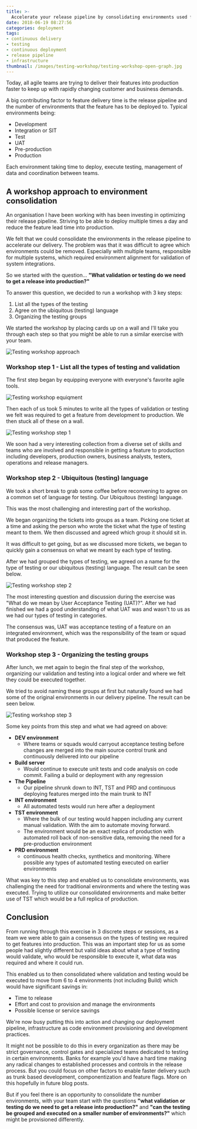 ```yaml
---
title: >-
  Accelerate your release pipeline by consolidating environments used for validation and testing
date: 2018-06-19 08:27:56
categories: deployment
tags: 
- continuous delivery 
- testing 
- continuous deployment 
- release pipeline
- infrastructure
thumbnail: /images/testing-workshop/testing-workshop-open-graph.jpg
---
```

Today, all agile teams are trying to deliver their features into production faster to keep up with rapidly changing customer and business demands. 

A big contributing factor to feature delivery time is the release pipeline and the number of environments that the feature has to be deployed to. Typical environments being:

* Development
* Integration or SIT
* Test
* UAT
* Pre-production
* Production

Each environment taking time to deploy, execute testing, management of data and coordination between teams.

<!-- more -->

## A workshop approach to environment consolidation

An organisation I have been working with has been investing in optimizing their release pipeline. Striving to be able to deploy multiple times a day and reduce the feature lead time into production.

We felt that we could consolidate the environments in the release pipeline to accelerate our delivery. The problem was that it was difficult to agree which environments could be removed. Especially with multiple teams, responsible for multiple systems, which required environment alignment for validation of system integrations.

So we started with the question… __"What validation or testing do we need to get a release into production?"__

To answer this question, we decided to run a workshop with 3 key steps:

1. List all the types of the testing
2. Agree on the ubiquitous (testing) language
3. Organizing the testing groups

We started the workshop by placing cards up on a wall and I'll take you through each step so that you might be able to run a similar exercise with your team.

![Testing workshop approach](/images/testing-workshop/testing-workshop-approach.jpg)

### Workshop step 1 - List all the types of testing and validation

The first step began by equipping everyone with everyone's favorite agile tools.

![Testing workshop equiqment](/images/testing-workshop/testing-workshop-equipment.jpg)

Then each of us took 5 minutes to write all the types of validation or testing we felt was required to get a feature from development to production. We then stuck all of these on a wall.

![Testing workshop step 1](/images/testing-workshop/testing-workshop-step1.jpg)

We soon had a very interesting collection from a diverse set of skills and teams who are involved and responsible in getting a feature to production including developers, production owners, business analysts, testers, operations and release managers.

### Workshop step 2 - Ubiquitous (testing) language

We took a short break to grab some coffee before reconvening to agree on a common set of language for testing. Our Ubiquitous (testing) language.

This was the most challenging and interesting part of the workshop. 

We began organizing the tickets into groups as a team. Picking one ticket at a time and asking the person who wrote the ticket what the type of testing meant to them. We then discussed and agreed which group it should sit in.

It was difficult to get going, but as we discussed more tickets, we began to quickly gain a consensus on what we meant by each type of testing.

After we had grouped the types of testing, we agreed on a name for the type of testing or our ubiquitous (testing) language. The result can be seen below.

![Testing workshop step 2](/images/testing-workshop/testing-workshop-step2.jpg)

The most interesting question and discussion during the exercise was "What do we mean by User Acceptance Testing (UAT)?". After we had finished we had a good understanding of what UAT was and wasn't to us as we had our types of testing in categories. 

The consensus was, UAT was acceptance testing of a feature on an integrated environment, which was the responsibility of the team or squad that produced the feature.

### Workshop step 3 - Organizing the testing groups

After lunch, we met again to begin the final step of the workshop, organizing our validation and testing into a logical order and where we felt they could be executed together.

We tried to avoid naming these groups at first but naturally found we had some of the original environments in our delivery pipeline. The result can be seen below.

![Testing workshop step 3](/images/testing-workshop/testing-workshop-step3.jpg)

Some key points from this step and what we had agreed on above:

* __DEV environment__
  * Where teams or squads would carryout acceptance testing before changes are merged into the main source control trunk and continuously delivered into our pipeline
* __Build server__
  * Would continue to execute unit tests and code analysis on code commit. Failing a build or deployment with any regression
* __The Pipeline__
  * Our pipeline shrunk down to INT, TST and PRD and continuous deploying features merged into the main trunk to INT
* __INT environment__
  * All automated tests would run here after a deployment
* __TST environment__
  * Where the bulk of our testing would happen including any current manual validation. With the aim to automate moving forward.
  * The environment would be an exact replica of production with automated roll back of non-sensitive data, removing the need for a pre-production environment
* __PRD environment__
  * continuous health checks, synthetics and monitoring. Where possible any types of automated testing executed on earlier environments

What was key to this step and enabled us to consolidate environments, was challenging the need for traditional environments and where the testing was executed. Trying to utilize our consolidated environments and make better use of TST which would be a full replica of production.
	
## Conclusion

From running through this exercise in 3 discrete steps or sessions, as a team we were able to gain a consensus on the types of testing we required to get features into production. This was an important step for us as some people had slightly different but valid ideas about what a type of testing would validate, who would be responsible to execute it, what data was required and where it could run.

This enabled us to then consolidated where validation and testing would be executed to move from 6 to 4 environments (not including Build) which would have significant savings in:

* Time to release
* Effort and cost to provision and manage the environments
* Possible license or service savings

We're now busy putting this into action and changing our deployment pipeline, infrastructure as code environment provisioning and development practices.

It might not be possible to do this in every organization as there may be strict governance, control gates and specialized teams dedicated to testing in certain environments. Banks for example you'd have a hard time making any radical changes to established processes and controls in the release process. But you could focus on other factors to enable faster delivery such as trunk based development, componentization and feature flags. More on this hopefully in future blog posts.

But if you feel there is an opportunity to consolidate the number environments, with your team start with the questions __"what validation or testing do we need to get a release into production?"__ and __"can the testing be grouped and executed on a smaller number of environments?"__ which might be provisioned differently.



